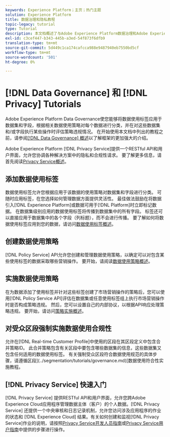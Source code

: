 ```yaml
---
keywords: Experience Platform；主页；热门主题
solution: Experience Platform
title: 数据治理和隐私教程
topic-legacy: tutorial
type: Tutorial
description: 本文档概述了与Adobe Experience Platform数据治理和Adobe Experience Platform Privacy Service相关的不同教程。
exl-id: c3cef447-b343-445b-a3ed-54f873f6dfb9
translation-type: tm+mt
source-git-commit: 5d449c1ca174cafcca988e9487940eb7550bd5cf
workflow-type: tm+mt
source-wordcount: '501'
ht-degree: 0%

---
```


# [!DNL Data Governance] 和 [!DNL Privacy] Tutorials

Adobe Experience Platform Data Governance使您能够将数据使用标签应用于数据集和字段，根据相关数据使用策略对每个数据进行分类，并在对这些数据集和/或字段执行某些操作时评估策略违规情况。 在开始使用本文档中列出的教程之前，请参阅[[!DNL Data Governance] 概述](../data-governance/home.md)以了解框架的更加强大的介绍。

Adobe Experience Platform [!DNL Privacy Service]提供一个RESTful API和用户界面，允许您协调各种解决方案中的隐私和合规性请求。 要了解更多信息，请首先阅读[Privacy Service概述](../privacy-service/home.md)。

## 添加数据使用标签

数据使用标签允许您根据应用于该数据的使用策略对数据集和字段进行分类。 可随时应用标签，在您选择如何管理数据方面提供灵活性。 最佳做法鼓励在将数据引入[!DNL Experience Platform]或数据可用于[!DNL Platform]时立即标记数据。 在数据集级别应用的数据使用标签将传播到数据集中的所有字段。 标签还可以直接应用于数据集中的各个字段（列标题），而不会进行传播。 要了解如何将数据使用标签应用到您的数据，请访问[数据使用标签概述](../data-governance/labels/overview.md)。

## 创建数据使用策略

[!DNL Policy Service] API允许您创建和管理数据使用策略，以确定可以对包含某些使用标签的数据采取哪些营销操作。 要开始，请阅读[数据使用策略概述](../data-governance/policies/overview.md)。

## 实施数据使用策略

在为数据添加了使用标签并针对这些标签创建了市场营销操作的策略后，您可以使用[!DNL Policy Service API]评估在数据集或任意使用标签组上执行市场营销操作时是否构成策略违规。 然后，您可以设置自己的内部协议，以根据API响应处理策略违规。 要开始，请访问[策略实施概述](../data-governance/enforcement/overview.md)。

## 对受众区段强制实施数据使用合规性

允许在[!DNL Real-time Customer Profile]中使用的区段在其区段定义中包含合并策略ID。 此合并策略包含有关区段中要包含哪些数据集的信息，这些数据集又包含任何适用的数据使用标签。 有关强制受众区段符合数据使用规范的具体步骤，请遵循区段](../segmentation/tutorials/governance.md)[数据使用符合性实施教程。

## [!DNL Privacy Service] 快速入门

[!DNL Privacy Service] 提供RESTful API和用户界面，允许您跨Adobe Experience Cloud应用程序管理数据主体（客户）的个人数据。[!DNL Privacy Service] 还提供一个中央审核和日志记录机制，允许您访问涉及应用程序的作业的状态和 [!DNL Experience Cloud] 结果。有关如何创建和监视[!DNL Privacy Service]作业的说明，请按照[Privacy Service开发人员指南](../privacy-service/api/getting-started.md)或[Privacy Service用户指南](../privacy-service/ui/overview.md)中提供的步骤进行操作。
